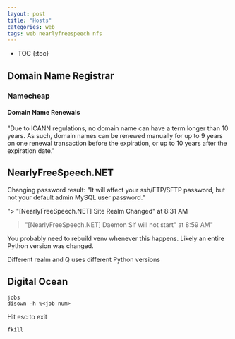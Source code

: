 ```yaml
---
layout: post
title: "Hosts"
categories: web
tags: web nearlyfreespeech nfs
---
```


* TOC
{:toc}

## Domain Name Registrar

### Namecheap

#### Domain Name Renewals

"Due to ICANN regulations, no domain name can have a term longer than 10 years. As such, domain names can be renewed manually for up to 9 years on one renewal transaction before the expiration, or up to 10 years after the expiration date."



## NearlyFreeSpeech.NET

Changing password result:
"It will affect your ssh/FTP/SFTP password, but not your default admin MySQL user password."

"> "[NearlyFreeSpeech.NET] Site Realm Changed" at 8:31 AM 
> "[NearlyFreeSpeech.NET] Daemon Sif will not start" at 8:59 AM"

You probably need to rebuild venv whenever this happens. Likely an entire Python version was changed.

Different realm and Q uses different Python versions



## Digital Ocean

```
jobs
disown -h %<job num>
```

Hit esc to exit
```
fkill
```


